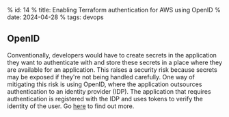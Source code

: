 % id: 14
% title: Enabling Terraform authentication for AWS using OpenID
% date: 2024-04-28
% tags: devops

## OpenID

Conventionally, developers would have to create secrets in the application they want to authenticate with and store these secrets in a place where they are available for an application. This raises a security risk because secrets may be exposed if they're not being handled carefully. One way of mitigating this risk is using OpenID, where the application outsources authentication to an identity provider (IDP). The application that requires authentication is registered with the IDP and uses tokens to verify the identity of the user. Go [here](https://openid.net/developers/how-connect-works/) to find out more.
